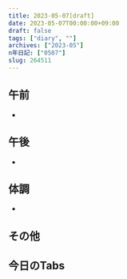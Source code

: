 ```yaml
---
title: 2023-05-07[draft]
date: 2023-05-07T00:00:00+09:00
draft: false
tags: ["diary", ""]
archives: ["2023-05"]
n年日記: ["0507"]
slug: 264511
---
```

## 午前
- 
## 午後
- 
## 体調
- 
## その他
## 今日のTabs